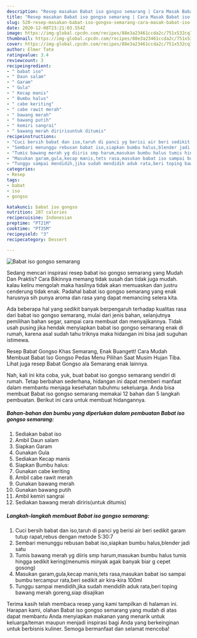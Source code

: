 ```yaml
---
description: "Resep masakan Babat iso gongso semarang | Cara Masak Babat iso gongso semarang Yang Lezat Sekali"
title: "Resep masakan Babat iso gongso semarang | Cara Masak Babat iso gongso semarang Yang Lezat Sekali"
slug: 520-resep-masakan-babat-iso-gongso-semarang-cara-masak-babat-iso-gongso-semarang-yang-lezat-sekali
date: 2020-12-08T23:21:03.554Z
image: https://img-global.cpcdn.com/recipes/88e3a23461ccda2c/751x532cq70/babat-iso-gongso-semarang-foto-resep-utama.jpg
thumbnail: https://img-global.cpcdn.com/recipes/88e3a23461ccda2c/751x532cq70/babat-iso-gongso-semarang-foto-resep-utama.jpg
cover: https://img-global.cpcdn.com/recipes/88e3a23461ccda2c/751x532cq70/babat-iso-gongso-semarang-foto-resep-utama.jpg
author: Elmer Tate
ratingvalue: 3.4
reviewcount: 3
recipeingredient:
- " babat iso"
- " Daun salam"
- " Garam"
- " Gula"
- " Kecap manis"
- " Bumbu halus"
- " cabe keriting"
- " cabe rawit merah"
- " bawang merah"
- " bawang putih"
- " kemiri sangrai"
- " bawang merah diririsuntuk ditumis"
recipeinstructions:
- "Cuci bersih babat dan iso,taruh di panci yg berisi air beri sedikit garam tutup rapat,rebus dengan metode 5:30:7"
- "Sembari menunggu rebusan babat iso,siapkan bumbu halus,blender jadi satu"
- "Tumis bawang merah yg diiris smp harum,masukan bumbu halus tumis hingga sedikit kering(menumis minyak agak banyak biar g cepet gosong)"
- "Masukan garam,gula,kecap manis,tets rasa,masukan babat iso sampai bumbu tercampur rata,beri sedikit air kira-kira 100ml"
- "Tunggu sampai mendidih,jika sudah mendidih aduk rata,beri toping bawang merah goreng,siap disajikan"
categories:
- Resep
tags:
- babat
- iso
- gongso

katakunci: babat iso gongso 
nutrition: 287 calories
recipecuisine: Indonesian
preptime: "PT21M"
cooktime: "PT35M"
recipeyield: "3"
recipecategory: Dessert

---
```



![Babat iso gongso semarang](https://img-global.cpcdn.com/recipes/88e3a23461ccda2c/751x532cq70/babat-iso-gongso-semarang-foto-resep-utama.jpg)

Sedang mencari inspirasi resep babat iso gongso semarang yang Mudah Dan Praktis? Cara Bikinnya memang tidak susah dan tidak juga mudah. kalau keliru mengolah maka hasilnya tidak akan memuaskan dan justru cenderung tidak enak. Padahal babat iso gongso semarang yang enak harusnya sih punya aroma dan rasa yang dapat memancing selera kita.

Ada beberapa hal yang sedikit banyak berpengaruh terhadap kualitas rasa dari babat iso gongso semarang, mulai dari jenis bahan, selanjutnya pemilihan bahan segar, sampai cara membuat dan menyajikannya. Tidak usah pusing jika hendak menyiapkan babat iso gongso semarang enak di rumah, karena asal sudah tahu triknya maka hidangan ini bisa jadi suguhan istimewa.

Resep Babat Gongso Khas Semarang, Enak Buangett! Cara Mudah Membuat Babat Iso Gongso Pedas Menu Pilihan Saat Musim Hujan Tiba. Lihat juga resep Babat Gongso ala Semarang enak lainnya.


Nah, kali ini kita coba, yuk, buat babat iso gongso semarang sendiri di rumah. Tetap berbahan sederhana, hidangan ini dapat memberi manfaat dalam membantu menjaga kesehatan tubuhmu sekeluarga. Anda bisa membuat Babat iso gongso semarang memakai 12 bahan dan 5 langkah pembuatan. Berikut ini cara untuk membuat hidangannya.

<!--inarticleads1-->

##### Bahan-bahan dan bumbu yang diperlukan dalam pembuatan Babat iso gongso semarang:

1. Sediakan  babat iso
1. Ambil  Daun salam
1. Siapkan  Garam
1. Gunakan  Gula
1. Sediakan  Kecap manis
1. Siapkan  Bumbu halus:
1. Gunakan  cabe keriting
1. Ambil  cabe rawit merah
1. Gunakan  bawang merah
1. Gunakan  bawang putih
1. Ambil  kemiri sangrai
1. Sediakan  bawang merah diriris(untuk ditumis)




<!--inarticleads2-->

##### Langkah-langkah membuat Babat iso gongso semarang:

1. Cuci bersih babat dan iso,taruh di panci yg berisi air beri sedikit garam tutup rapat,rebus dengan metode 5:30:7
1. Sembari menunggu rebusan babat iso,siapkan bumbu halus,blender jadi satu
1. Tumis bawang merah yg diiris smp harum,masukan bumbu halus tumis hingga sedikit kering(menumis minyak agak banyak biar g cepet gosong)
1. Masukan garam,gula,kecap manis,tets rasa,masukan babat iso sampai bumbu tercampur rata,beri sedikit air kira-kira 100ml
1. Tunggu sampai mendidih,jika sudah mendidih aduk rata,beri toping bawang merah goreng,siap disajikan




Terima kasih telah membaca resep yang kami tampilkan di halaman ini. Harapan kami, olahan Babat iso gongso semarang yang mudah di atas dapat membantu Anda menyiapkan makanan yang menarik untuk keluarga/teman maupun menjadi inspirasi bagi Anda yang berkeinginan untuk berbisnis kuliner. Semoga bermanfaat dan selamat mencoba!
